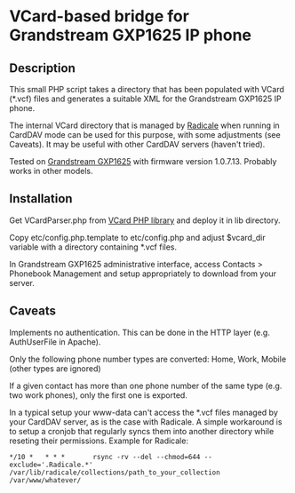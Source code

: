 # VCard-based bridge for Grandstream GXP1625 IP phone

## Description

This small PHP script takes a directory that has been populated with VCard (*.vcf) files and generates a suitable XML for the Grandstream GXP1625 IP phone.

The internal VCard directory that is managed by [Radicale](https://radicale.org/) when running in CardDAV mode can be used for this purpose, with some adjustments (see Caveats). It may be useful with other CardDAV servers (haven't tried).

Tested on [Grandstream GXP1625](https://www.grandstream.com/products/ip-voice-telephony-gxp-series-ip-phones/gxp-series-basic-ip-phones/product/gxp1620/gxp1625) with firmware version 1.0.7.13. Probably works in other models.

## Installation

Get VCardParser.php from [VCard PHP library](https://github.com/jeroendesloovere/vcard) and deploy it in lib directory.

Copy etc/config.php.template to etc/config.php and adjust $vcard_dir variable with a directory containing *.vcf files.

In Grandstream GXP1625 administrative interface, access Contacts > Phonebook Management and setup appropriately to download from your server.

## Caveats

Implements no authentication. This can be done in the HTTP layer (e.g. AuthUserFile in Apache).

Only the following phone number types are converted: Home, Work, Mobile (other types are ignored)

If a given contact has more than one phone number of the same type (e.g. two work phones), only the first one is exported.

In a typical setup your www-data can't access the *.vcf files managed by your CardDAV server, as is the case with Radicale. A simple workaround is to setup a cronjob that regularly syncs them into another directory while reseting their permissions. Example for Radicale:

```*/10 *	* * *		rsync -rv --del --chmod=644 --exclude='.Radicale.*' /var/lib/radicale/collections/path_to_your_collection /var/www/whatever/```
